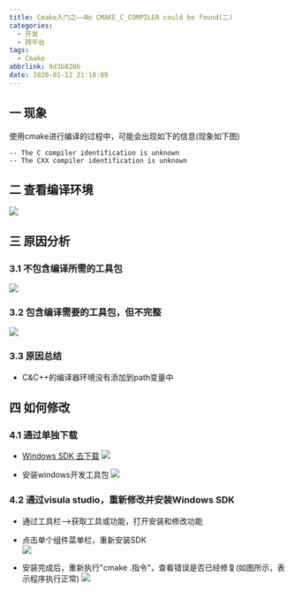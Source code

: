 ```yaml
---
title: Cmake入门之——No CMAKE_C_COMPILER could be found(二)
categories:
  - 开发
  - 跨平台
tags:
  - Cmake
abbrlink: 9d3b828b
date: 2020-01-12 21:10:09
---
```

## 一 现象

使用cmake进行编译的过程中，可能会出现如下的信息(现象如下图)

```
-- The C compiler identification is unknown
-- The CXX compiler identification is unknown
```

<!--more-->



## 二 查看编译环境
![][0]
## 三 原因分析

### 3.1 不包含编译所需的工具包

![][1]

### 3.2 包含编译需要的工具包，但不完整

![][2]

### 3.3 原因总结

* C&C++的编译器环境没有添加到path变量中

## 四 如何修改

### 4.1 通过单独下载

* [Windows SDK  去下载][3]
![][4]

* 安装windows开发工具包
![][5]

### 4.2 通过visula studio，重新修改并安装Windows SDK

* 通过工具栏——>获取工具或功能，打开安装和修改功能
* 点击单个组件菜单栏，重新安装SDK  
![][6]

* 安装完成后，重新执行"cmake .指令"，查看错误是否已经修复(如图所示，表示程序执行正常)
![][7]




[0]:https://images.pgzxc.com//cmake-cmake-gui-open.png
[1]:https://images.pgzxc.com//cmake-c-cpp-unknow.png
[2]:https://images.pgzxc.com//cmake-error-no-compiler-found.png
[3]:https://developer.microsoft.com/zh-cn/windows/downloads/sdk-archive
[4]:https://images.pgzxc.com//cmake-windows-10-sdk-download.png
[5]:https://images.pgzxc.com//cmake-development-kit.png
[6]:https://images.pgzxc.com//cmake-visual-studio-install-sdk.png
[7]:https://images.pgzxc.com//cmake-c-cpp-done.png